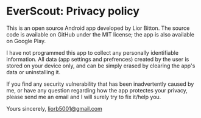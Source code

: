 # EverScout: Privacy policy

This is an open source Android app developed by Lior Bitton. The source code is available on GitHub under the MIT license; the app is also available on Google Play.

I have not programmed this app to collect any personally identifiable information. All data (app settings and prefrences) created by the user is stored on your device only, and can be simply erased by clearing the app's data or uninstalling it.

If you find any security vulnerability that has been inadvertently caused by me, or have any question regarding how the app protectes your privacy, please send me an email and I will surely try to fix it/help you.

Yours sincerely,
liorb5001@gmail.com
